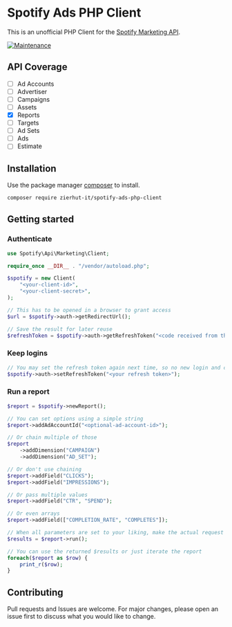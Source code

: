 # Spotify Ads PHP Client

This is an unofficial PHP Client for the [Spotify Marketing API](https://developer.spotify.com/documentation/ads-api/).

[![Maintenance](https://shields.io/badge/Mainained%3F-yes!-greed?style=for-the-badge)](https://gitHub.com/zierhut-it/spotify-ads-php-client/graphs/commit-activity)

## API Coverage
- [ ] Ad Accounts
- [ ] Advertiser
- [ ] Campaigns
- [ ] Assets
- [x] Reports
- [ ] Targets
- [ ] Ad Sets
- [ ] Ads
- [ ] Estimate

## Installation

Use the package manager [composer](https://getcomposer.org/) to install.

```bash
composer require zierhut-it/spotify-ads-php-client
```

## Getting started

### Authenticate
```PHP
use Spotify\Api\Marketing\Client;

require_once __DIR__ . "/vendor/autoload.php";

$spotify = new Client(
    "<your-client-id>",
    "<your-client-secret>",
);

// This has to be opened in a browser to grant access
$url = $spotify->auth->getRedirectUrl();

// Save the result for later reuse
$refreshToken = $spotify->auth->getRefreshToken("<code received from the callback>");
```

### Keep logins
```PHP
// You may set the refresh token again next time, so no new login and callback is needed
$spotify->auth->setRefreshToken("<your refresh token>");
```

### Run a report
```PHP
$report = $spotify->newReport();

// You can set options using a simple string
$report->addAdAccountId("<optional-ad-account-id>");

// Or chain multiple of those
$report
    ->addDimension("CAMPAIGN")
    ->addDimension("AD_SET");

// Or don't use chaining
$report->addField("CLICKS");
$report->addField("IMPRESSIONS");

// Or pass multiple values
$report->addField("CTR", "SPEND");

// Or even arrays
$report->addField(["COMPLETION_RATE", "COMPLETES"]);

// When all parameters are set to your liking, make the actual request
$results = $report->run();

// You can use the returned $results or just iterate the report
foreach($report as $row) {
    print_r($row);
}
```

## Contributing

Pull requests and Issues are welcome. For major changes, please open an issue first
to discuss what you would like to change.